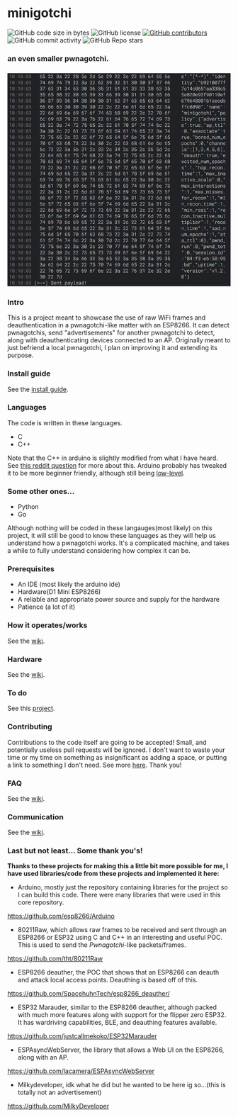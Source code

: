 # minigotchi
<img alt="GitHub code size in bytes" src="https://img.shields.io/github/languages/code-size/Pwnagotchi-Unofficial/minigotchi"></img>
<img alt="GitHub license" src="https://img.shields.io/github/license/Pwnagotchi-Unofficial/minigotchi"></img>
<a href="https://github.com/Pwnagotchi-Unofficial/minigotchi/graphs/contributors"><img alt="GitHub contributors" src="https://img.shields.io/github/contributors/Pwnagotchi-Unofficial/minigotchi"></a>
<img alt="GitHub commit activity" src="https://img.shields.io/github/commit-activity/m/Pwnagotchi-Unofficial/minigotchi"></img>
<img alt="GitHub Repo stars" src="https://img.shields.io/github/stars/Pwnagotchi-Unofficial/minigotchi"></img>

###
### an even smaller pwnagotchi.
###

<img src="images/Desktop Screenshot 2024.02.17 - 18.10.08.12.png"></img>

### Intro

This is a project meant to showcase the use of raw WiFi frames and deauthentication in a pwnagotchi-like matter with an ESP8266. It can detect pwnagotchis, send "advertisements" for another pwnagotchi to detect, along with deauthenticating devices connected to an AP. Originally meant to just befriend a local pwnagotchi, I plan on improving it and extending its purpose.

###
### Install guide

See the [install guide](INSTALL.md).

###
### Languages
The code is written in these languages.

- C
- C++

Note that the C++ in arduino is slightly modified from what I have heard. See [this reddit question](https://www.reddit.com/r/arduino/comments/x46sml/is_arduino_programming_language_c/) for more about this. Arduino probably has tweaked it to be more beginner friendly, although still being [low-level](https://en.wikipedia.org/wiki/Low-level_programming_language).

###
### Some other ones...

- Python
- Go

Although nothing will be coded in these langauges(most likely) on this project, it will still be good to know these languages as they will help us understand how a pwnagotchi works. It's a complicated machine, and takes a while to fully understand considering how complex it can be.

###
### Prerequisites

- An IDE (most likely the arduino ide)
- Hardware(D1 Mini ESP8266)
- A reliable and appropriate power source and supply for the hardware
- Patience (a lot of it)

###
### How it operates/works

See the [wiki](https://github.com/Pwnagotchi-Unofficial/minigotchi/wiki/How-the-Minigotchi-works).

###
### Hardware

See the [wiki](https://github.com/Pwnagotchi-Unofficial/minigotchi/wiki/Hardware).

###
### To do
See this [project](https://github.com/orgs/Pwnagotchi-Unofficial/projects/4).
###
### Contributing

Contributions to the code itself are going to be accepted! Small, and potentially useless pull requests will be ignored. I don't want to waste your time or my time on something as insignificant as adding a space, or putting a link to something I don't need. See more [here](CONTRIBUTING.md). Thank you!

###
### FAQ

See the [wiki](https://github.com/Pwnagotchi-Unofficial/minigotchi/wiki/FAQ).

### Communication

See the [wiki](https://github.com/Pwnagotchi-Unofficial/minigotchi/wiki/Communication#communication).

###
### Last but not least... Some thank you's!

**Thanks to these projects for making this a little bit more possible for me, I have used libraries/code from these projects and implemented it here:**

- Arduino, mostly just the repository containing libraries for the project so I can build this code. There were many libraries that were used in this core repository. 

https://github.com/esp8266/Arduino

- 80211Raw, which allows raw frames to be received and sent through an ESP8266 or ESP32 using C and C++ in an interesting and useful POC. This is used to send the *Pwnagotchi*-like packets/frames.

https://github.com/tht/80211Raw

- ESP8266 deauther, the POC that shows that an ESP8266 can deauth and attack local access points. Deauthing is based off of this. 

https://github.com/SpacehuhnTech/esp8266_deauther/

- ESP32 Marauder, similar to the ESP8266 deauther, although packed with much more features along with support for the flipper zero ESP32. It has wardriving capabilities, BLE, and deauthing features available. 

https://github.com/justcallmekoko/ESP32Marauder

- ESPAsyncWebServer, the library that allows a Web UI on the ESP8266, along with an AP. 

https://github.com/lacamera/ESPAsyncWebServer

- Milkydeveloper, idk what he did but he wanted to be here ig so...(this is totally not an advertisement)

https://github.com/MilkyDeveloper
